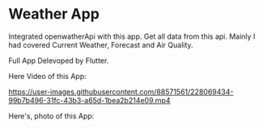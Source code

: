 # Weather App

Integrated openwatherApi with this app. Get all data from this api.
Mainly I had covered Current Weather, Forecast and Air Quality.

Full App Delevoped by Flutter.

Here Video of this App:

https://user-images.githubusercontent.com/88571561/228069434-99b7b496-31fc-43b3-a65d-1bea2b214e09.mp4

Here's, photo of this App:



